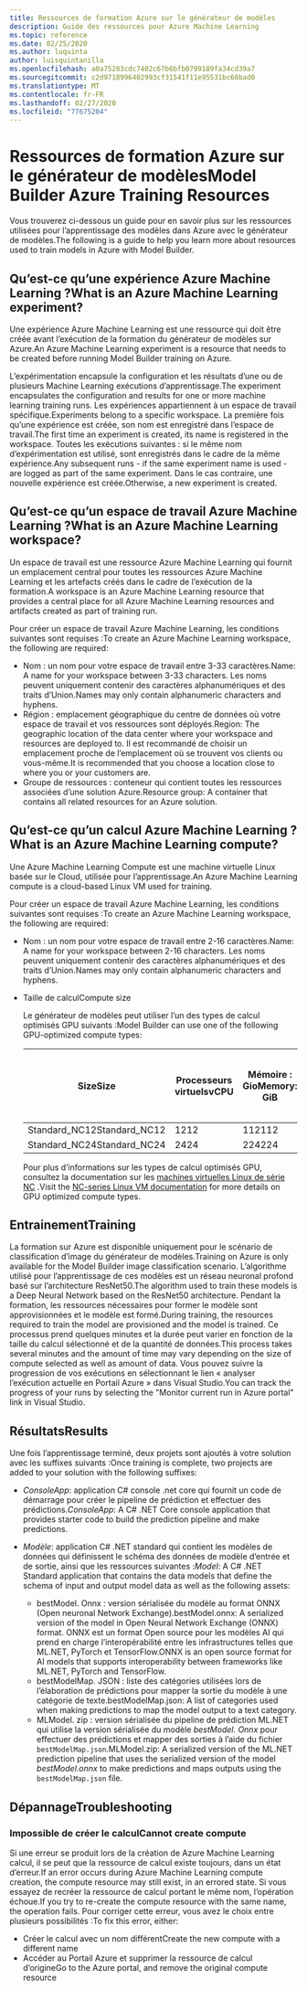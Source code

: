 ```yaml
---
title: Ressources de formation Azure sur le générateur de modèles
description: Guide des ressources pour Azure Machine Learning
ms.topic: reference
ms.date: 02/25/2020
ms.author: luquinta
author: luisquintanilla
ms.openlocfilehash: a0a75283cdc7402c67b6bfb0799189fa34cd39a7
ms.sourcegitcommit: c2d9718996402993cf31541f11e95531bc68bad0
ms.translationtype: MT
ms.contentlocale: fr-FR
ms.lasthandoff: 02/27/2020
ms.locfileid: "77675204"
---
```

# <a name="model-builder-azure-training-resources"></a><span data-ttu-id="40e4d-103">Ressources de formation Azure sur le générateur de modèles</span><span class="sxs-lookup"><span data-stu-id="40e4d-103">Model Builder Azure Training Resources</span></span>

<span data-ttu-id="40e4d-104">Vous trouverez ci-dessous un guide pour en savoir plus sur les ressources utilisées pour l’apprentissage des modèles dans Azure avec le générateur de modèles.</span><span class="sxs-lookup"><span data-stu-id="40e4d-104">The following is a guide to help you learn more about resources used to train models in Azure with Model Builder.</span></span>

## <a name="what-is-an-azure-machine-learning-experiment"></a><span data-ttu-id="40e4d-105">Qu’est-ce qu’une expérience Azure Machine Learning ?</span><span class="sxs-lookup"><span data-stu-id="40e4d-105">What is an Azure Machine Learning experiment?</span></span>

<span data-ttu-id="40e4d-106">Une expérience Azure Machine Learning est une ressource qui doit être créée avant l’exécution de la formation du générateur de modèles sur Azure.</span><span class="sxs-lookup"><span data-stu-id="40e4d-106">An Azure Machine Learning experiment is a resource that needs to be created before running Model Builder training on Azure.</span></span>

<span data-ttu-id="40e4d-107">L’expérimentation encapsule la configuration et les résultats d’une ou de plusieurs Machine Learning exécutions d’apprentissage.</span><span class="sxs-lookup"><span data-stu-id="40e4d-107">The experiment encapsulates the configuration and results for one or more machine learning training runs.</span></span> <span data-ttu-id="40e4d-108">Les expériences appartiennent à un espace de travail spécifique.</span><span class="sxs-lookup"><span data-stu-id="40e4d-108">Experiments belong to a specific workspace.</span></span> <span data-ttu-id="40e4d-109">La première fois qu’une expérience est créée, son nom est enregistré dans l’espace de travail.</span><span class="sxs-lookup"><span data-stu-id="40e4d-109">The first time an experiment is created, its name is registered in the workspace.</span></span> <span data-ttu-id="40e4d-110">Toutes les exécutions suivantes : si le même nom d’expérimentation est utilisé, sont enregistrés dans le cadre de la même expérience.</span><span class="sxs-lookup"><span data-stu-id="40e4d-110">Any subsequent runs - if the same experiment name is used - are logged as part of the same experiment.</span></span> <span data-ttu-id="40e4d-111">Dans le cas contraire, une nouvelle expérience est créée.</span><span class="sxs-lookup"><span data-stu-id="40e4d-111">Otherwise, a new experiment is created.</span></span>

## <a name="what-is-an-azure-machine-learning-workspace"></a><span data-ttu-id="40e4d-112">Qu’est-ce qu’un espace de travail Azure Machine Learning ?</span><span class="sxs-lookup"><span data-stu-id="40e4d-112">What is an Azure Machine Learning workspace?</span></span>

<span data-ttu-id="40e4d-113">Un espace de travail est une ressource Azure Machine Learning qui fournit un emplacement central pour toutes les ressources Azure Machine Learning et les artefacts créés dans le cadre de l’exécution de la formation.</span><span class="sxs-lookup"><span data-stu-id="40e4d-113">A workspace is an Azure Machine Learning resource that provides a central place for all Azure Machine Learning resources and artifacts created as part of training run.</span></span>

<span data-ttu-id="40e4d-114">Pour créer un espace de travail Azure Machine Learning, les conditions suivantes sont requises :</span><span class="sxs-lookup"><span data-stu-id="40e4d-114">To create an Azure Machine Learning workspace, the following are required:</span></span>

- <span data-ttu-id="40e4d-115">Nom : un nom pour votre espace de travail entre 3-33 caractères.</span><span class="sxs-lookup"><span data-stu-id="40e4d-115">Name: A name for your workspace between 3-33 characters.</span></span> <span data-ttu-id="40e4d-116">Les noms peuvent uniquement contenir des caractères alphanumériques et des traits d’Union.</span><span class="sxs-lookup"><span data-stu-id="40e4d-116">Names may only contain alphanumeric characters and hyphens.</span></span> 
- <span data-ttu-id="40e4d-117">Région : emplacement géographique du centre de données où votre espace de travail et vos ressources sont déployés.</span><span class="sxs-lookup"><span data-stu-id="40e4d-117">Region: The geographic location of the data center where your workspace and resources are deployed to.</span></span> <span data-ttu-id="40e4d-118">Il est recommandé de choisir un emplacement proche de l’emplacement où se trouvent vos clients ou vous-même.</span><span class="sxs-lookup"><span data-stu-id="40e4d-118">It is recommended that you choose a location close to where you or your customers are.</span></span>
- <span data-ttu-id="40e4d-119">Groupe de ressources : conteneur qui contient toutes les ressources associées d’une solution Azure.</span><span class="sxs-lookup"><span data-stu-id="40e4d-119">Resource group: A container that contains all related resources for an Azure solution.</span></span>

## <a name="what-is-an-azure-machine-learning-compute"></a><span data-ttu-id="40e4d-120">Qu’est-ce qu’un calcul Azure Machine Learning ?</span><span class="sxs-lookup"><span data-stu-id="40e4d-120">What is an Azure Machine Learning compute?</span></span>

<span data-ttu-id="40e4d-121">Une Azure Machine Learning Compute est une machine virtuelle Linux basée sur le Cloud, utilisée pour l’apprentissage.</span><span class="sxs-lookup"><span data-stu-id="40e4d-121">An Azure Machine Learning compute is a cloud-based Linux VM used for training.</span></span>

<span data-ttu-id="40e4d-122">Pour créer un espace de travail Azure Machine Learning, les conditions suivantes sont requises :</span><span class="sxs-lookup"><span data-stu-id="40e4d-122">To create an Azure Machine Learning workspace, the following are required:</span></span>

- <span data-ttu-id="40e4d-123">Nom : un nom pour votre espace de travail entre 2-16 caractères.</span><span class="sxs-lookup"><span data-stu-id="40e4d-123">Name: A name for your workspace between 2-16 characters.</span></span> <span data-ttu-id="40e4d-124">Les noms peuvent uniquement contenir des caractères alphanumériques et des traits d’Union.</span><span class="sxs-lookup"><span data-stu-id="40e4d-124">Names may only contain alphanumeric characters and hyphens.</span></span>
- <span data-ttu-id="40e4d-125">Taille de calcul</span><span class="sxs-lookup"><span data-stu-id="40e4d-125">Compute size</span></span>

    <span data-ttu-id="40e4d-126">Le générateur de modèles peut utiliser l’un des types de calcul optimisés GPU suivants :</span><span class="sxs-lookup"><span data-stu-id="40e4d-126">Model Builder can use one of the following GPU-optimized compute types:</span></span>

    | <span data-ttu-id="40e4d-127">Size</span><span class="sxs-lookup"><span data-stu-id="40e4d-127">Size</span></span> | <span data-ttu-id="40e4d-128">Processeurs virtuels</span><span class="sxs-lookup"><span data-stu-id="40e4d-128">vCPU</span></span> | <span data-ttu-id="40e4d-129">Mémoire : Gio</span><span class="sxs-lookup"><span data-stu-id="40e4d-129">Memory: GiB</span></span> | <span data-ttu-id="40e4d-130">Stockage temporaire (SSD) en Gio</span><span class="sxs-lookup"><span data-stu-id="40e4d-130">Temp storage (SSD) GiB</span></span> | <span data-ttu-id="40e4d-131">GPU</span><span class="sxs-lookup"><span data-stu-id="40e4d-131">GPU</span></span> | <span data-ttu-id="40e4d-132">Mémoire GPU : Gio</span><span class="sxs-lookup"><span data-stu-id="40e4d-132">GPU memory: GiB</span></span> | <span data-ttu-id="40e4d-133">Disques de données max.</span><span class="sxs-lookup"><span data-stu-id="40e4d-133">Max data disks</span></span> | <span data-ttu-id="40e4d-134">Nombre max de cartes réseau</span><span class="sxs-lookup"><span data-stu-id="40e4d-134">Max NICs</span></span> |
    |---|---|---|---|---|---|---|---|
    | <span data-ttu-id="40e4d-135">Standard_NC12</span><span class="sxs-lookup"><span data-stu-id="40e4d-135">Standard_NC12</span></span>   | <span data-ttu-id="40e4d-136">12</span><span class="sxs-lookup"><span data-stu-id="40e4d-136">12</span></span> | <span data-ttu-id="40e4d-137">112</span><span class="sxs-lookup"><span data-stu-id="40e4d-137">112</span></span> | <span data-ttu-id="40e4d-138">680</span><span class="sxs-lookup"><span data-stu-id="40e4d-138">680</span></span>  | <span data-ttu-id="40e4d-139">2</span><span class="sxs-lookup"><span data-stu-id="40e4d-139">2</span></span> | <span data-ttu-id="40e4d-140">24</span><span class="sxs-lookup"><span data-stu-id="40e4d-140">24</span></span> | <span data-ttu-id="40e4d-141">48</span><span class="sxs-lookup"><span data-stu-id="40e4d-141">48</span></span> | <span data-ttu-id="40e4d-142">2</span><span class="sxs-lookup"><span data-stu-id="40e4d-142">2</span></span> |
    | <span data-ttu-id="40e4d-143">Standard_NC24</span><span class="sxs-lookup"><span data-stu-id="40e4d-143">Standard_NC24</span></span>   | <span data-ttu-id="40e4d-144">24</span><span class="sxs-lookup"><span data-stu-id="40e4d-144">24</span></span> | <span data-ttu-id="40e4d-145">224</span><span class="sxs-lookup"><span data-stu-id="40e4d-145">224</span></span> | <span data-ttu-id="40e4d-146">1440</span><span class="sxs-lookup"><span data-stu-id="40e4d-146">1440</span></span> | <span data-ttu-id="40e4d-147">4</span><span class="sxs-lookup"><span data-stu-id="40e4d-147">4</span></span> | <span data-ttu-id="40e4d-148">48</span><span class="sxs-lookup"><span data-stu-id="40e4d-148">48</span></span> | <span data-ttu-id="40e4d-149">64</span><span class="sxs-lookup"><span data-stu-id="40e4d-149">64</span></span> | <span data-ttu-id="40e4d-150">4</span><span class="sxs-lookup"><span data-stu-id="40e4d-150">4</span></span> |

    <span data-ttu-id="40e4d-151">Pour plus d’informations sur les types de calcul optimisés GPU, consultez la documentation sur les [machines virtuelles Linux de série NC](https://docs.microsoft.com/azure/virtual-machines/nc-series?toc=/azure/virtual-machines/linux/toc.json&bc=/azure/virtual-machines/linux/breadcrumb/toc.json) .</span><span class="sxs-lookup"><span data-stu-id="40e4d-151">Visit the [NC-series Linux VM documentation](https://docs.microsoft.com/azure/virtual-machines/nc-series?toc=/azure/virtual-machines/linux/toc.json&bc=/azure/virtual-machines/linux/breadcrumb/toc.json) for more details on GPU optimized compute types.</span></span>

## <a name="training"></a><span data-ttu-id="40e4d-152">Entrainement</span><span class="sxs-lookup"><span data-stu-id="40e4d-152">Training</span></span>

<span data-ttu-id="40e4d-153">La formation sur Azure est disponible uniquement pour le scénario de classification d’image du générateur de modèles.</span><span class="sxs-lookup"><span data-stu-id="40e4d-153">Training on Azure is only available for the Model Builder image classification scenario.</span></span> <span data-ttu-id="40e4d-154">L’algorithme utilisé pour l’apprentissage de ces modèles est un réseau neuronal profond basé sur l’architecture ResNet50.</span><span class="sxs-lookup"><span data-stu-id="40e4d-154">The algorithm used to train these models is a Deep Neural Network based on the ResNet50 architecture.</span></span> <span data-ttu-id="40e4d-155">Pendant la formation, les ressources nécessaires pour former le modèle sont approvisionnées et le modèle est formé.</span><span class="sxs-lookup"><span data-stu-id="40e4d-155">During training, the resources required to train the model are provisioned and the model is trained.</span></span> <span data-ttu-id="40e4d-156">Ce processus prend quelques minutes et la durée peut varier en fonction de la taille du calcul sélectionné et de la quantité de données.</span><span class="sxs-lookup"><span data-stu-id="40e4d-156">This process takes several minutes and the amount of time may vary depending on the size of compute selected as well as amount of data.</span></span> <span data-ttu-id="40e4d-157">Vous pouvez suivre la progression de vos exécutions en sélectionnant le lien « analyser l’exécution actuelle en Portail Azure » dans Visual Studio.</span><span class="sxs-lookup"><span data-stu-id="40e4d-157">You can track the progress of your runs by selecting the "Monitor current run in Azure portal" link in Visual Studio.</span></span>

## <a name="results"></a><span data-ttu-id="40e4d-158">Résultats</span><span class="sxs-lookup"><span data-stu-id="40e4d-158">Results</span></span>

<span data-ttu-id="40e4d-159">Une fois l’apprentissage terminé, deux projets sont ajoutés à votre solution avec les suffixes suivants :</span><span class="sxs-lookup"><span data-stu-id="40e4d-159">Once training is complete, two projects are added to your solution with the following suffixes:</span></span>

- <span data-ttu-id="40e4d-160">*ConsoleApp*: application C# console .net core qui fournit un code de démarrage pour créer le pipeline de prédiction et effectuer des prédictions.</span><span class="sxs-lookup"><span data-stu-id="40e4d-160">*ConsoleApp*: A C# .NET Core console application that provides starter code to build the prediction pipeline and make predictions.</span></span>
- <span data-ttu-id="40e4d-161">*Modèle*: application C# .NET standard qui contient les modèles de données qui définissent le schéma des données de modèle d’entrée et de sortie, ainsi que les ressources suivantes :</span><span class="sxs-lookup"><span data-stu-id="40e4d-161">*Model*: A C# .NET Standard application that contains the data models that define the schema of input and output model data as well as the following assets:</span></span>

  - <span data-ttu-id="40e4d-162">bestModel. Onnx : version sérialisée du modèle au format ONNX (Open neuronal Network Exchange).</span><span class="sxs-lookup"><span data-stu-id="40e4d-162">bestModel.onnx: A serialized version of the model in Open Neural Network Exchange (ONNX) format.</span></span> <span data-ttu-id="40e4d-163">ONNX est un format Open source pour les modèles AI qui prend en charge l’interopérabilité entre les infrastructures telles que ML.NET, PyTorch et TensorFlow.</span><span class="sxs-lookup"><span data-stu-id="40e4d-163">ONNX is an open source format for AI models that supports interoperability between frameworks like ML.NET, PyTorch and TensorFlow.</span></span>
  - <span data-ttu-id="40e4d-164">bestModelMap. JSON : liste des catégories utilisées lors de l’élaboration de prédictions pour mapper la sortie du modèle à une catégorie de texte.</span><span class="sxs-lookup"><span data-stu-id="40e4d-164">bestModelMap.json: A list of categories used when making predictions to map the model output to a text category.</span></span>
  - <span data-ttu-id="40e4d-165">MLModel. zip : version sérialisée du pipeline de prédiction ML.NET qui utilise la version sérialisée du modèle *bestModel. Onnx* pour effectuer des prédictions et mapper des sorties à l’aide du fichier `bestModelMap.json`.</span><span class="sxs-lookup"><span data-stu-id="40e4d-165">MLModel.zip: A serialized version of the ML.NET prediction pipeline that uses the serialized version of the model *bestModel.onnx* to make predictions and maps outputs using the `bestModelMap.json` file.</span></span>
  
## <a name="troubleshooting"></a><span data-ttu-id="40e4d-166">Dépannage</span><span class="sxs-lookup"><span data-stu-id="40e4d-166">Troubleshooting</span></span>

### <a name="cannot-create-compute"></a><span data-ttu-id="40e4d-167">Impossible de créer le calcul</span><span class="sxs-lookup"><span data-stu-id="40e4d-167">Cannot create compute</span></span>

<span data-ttu-id="40e4d-168">Si une erreur se produit lors de la création de Azure Machine Learning calcul, il se peut que la ressource de calcul existe toujours, dans un état d’erreur.</span><span class="sxs-lookup"><span data-stu-id="40e4d-168">If an error occurs during Azure Machine Learning compute creation, the compute resource may still exist, in an errored state.</span></span> <span data-ttu-id="40e4d-169">Si vous essayez de recréer la ressource de calcul portant le même nom, l’opération échoue.</span><span class="sxs-lookup"><span data-stu-id="40e4d-169">If you try to re-create the compute resource with the same name, the operation fails.</span></span> <span data-ttu-id="40e4d-170">Pour corriger cette erreur, vous avez le choix entre plusieurs possibilités :</span><span class="sxs-lookup"><span data-stu-id="40e4d-170">To fix this error, either:</span></span>

* <span data-ttu-id="40e4d-171">Créer le calcul avec un nom différent</span><span class="sxs-lookup"><span data-stu-id="40e4d-171">Create the new compute with a different name</span></span>
* <span data-ttu-id="40e4d-172">Accéder au Portail Azure et supprimer la ressource de calcul d’origine</span><span class="sxs-lookup"><span data-stu-id="40e4d-172">Go to the Azure portal, and remove the original compute resource</span></span>
